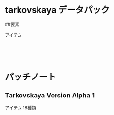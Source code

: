 # tarkovskaya データパック

##要素

アイテム
<br><br><br><br><br>
# パッチノート
## Tarkovskaya Version Alpha 1
アイテム 18種類
